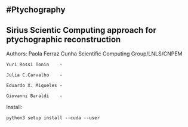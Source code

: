 #Ptychography
-------------------------------------------------------------------
Sirius Scientic Computing approach for ptychographic reconstruction
-------------------------------------------------------------------

Authors:
	Paola Ferraz Cunha	Scientific Computing Group/LNLS/CNPEM

	Yuri Rossi Tonin	-

	Julia C.Carvalho	-

	Eduardo X. Miqueles	-

	Giovanni Baraldi	-	

Install:

	python3 setup install --cuda --user
	

